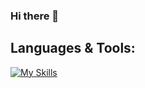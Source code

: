 ### Hi there 👋

## Languages & Tools:
[![My Skills](https://skillicons.dev/icons?i=ts,js,nodejs,express,nextjs,react,mongodb,firebase,git,html,css,tailwind,postgres,redux,vercel,netlify,heroku,vscode,babel,docker)](https://skillicons.dev)

<!--
**fahadg206/fahadg206** is a ✨ _special_ ✨ repository because its `README.md` (this file) appears on your GitHub profile.

Here are some ideas to get you started:

- 🔭 I’m currently working on ...
- 🌱 I’m currently learning ...
- 👯 I’m looking to collaborate on ...
- 🤔 I’m looking for help with ...
- 💬 Ask me about ...
- 📫 How to reach me: ...
- 😄 Pronouns: ...
- ⚡ Fun fact: ...
-->
